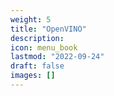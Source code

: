 ```yaml
---
weight: 5
title: "OpenVINO"
description:
icon: menu_book
lastmod: "2022-09-24"
draft: false
images: []
---
```

